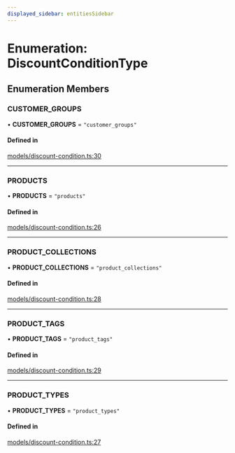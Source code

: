 ```yaml
---
displayed_sidebar: entitiesSidebar
---
```


# Enumeration: DiscountConditionType

## Enumeration Members

### CUSTOMER\_GROUPS

• **CUSTOMER\_GROUPS** = ``"customer_groups"``

#### Defined in

[models/discount-condition.ts:30](https://github.com/medusajs/medusa/blob/b38f73726/packages/medusa/src/models/discount-condition.ts#L30)

___

### PRODUCTS

• **PRODUCTS** = ``"products"``

#### Defined in

[models/discount-condition.ts:26](https://github.com/medusajs/medusa/blob/b38f73726/packages/medusa/src/models/discount-condition.ts#L26)

___

### PRODUCT\_COLLECTIONS

• **PRODUCT\_COLLECTIONS** = ``"product_collections"``

#### Defined in

[models/discount-condition.ts:28](https://github.com/medusajs/medusa/blob/b38f73726/packages/medusa/src/models/discount-condition.ts#L28)

___

### PRODUCT\_TAGS

• **PRODUCT\_TAGS** = ``"product_tags"``

#### Defined in

[models/discount-condition.ts:29](https://github.com/medusajs/medusa/blob/b38f73726/packages/medusa/src/models/discount-condition.ts#L29)

___

### PRODUCT\_TYPES

• **PRODUCT\_TYPES** = ``"product_types"``

#### Defined in

[models/discount-condition.ts:27](https://github.com/medusajs/medusa/blob/b38f73726/packages/medusa/src/models/discount-condition.ts#L27)

